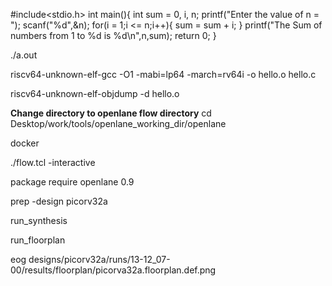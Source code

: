 #include<stdio.h> int main(){ int sum = 0, i, n; printf("Enter the value of n = "); scanf("%d",&n); for(i = 1;i <= n;i++){ sum = sum + i; } printf("The Sum of numbers from 1 to %d is %d\n",n,sum); return 0; }

./a.out

riscv64-unknown-elf-gcc -O1 -mabi=lp64 -march=rv64i -o hello.o hello.c

riscv64-unknown-elf-objdump -d hello.o

**Change directory to openlane flow directory**
cd Desktop/work/tools/openlane_working_dir/openlane

docker

./flow.tcl -interactive

package require openlane 0.9

prep -design picorv32a

run_synthesis

run_floorplan

eog designs/picorv32a/runs/13-12_07-00/results/floorplan/picorva32a.floorplan.def.png


